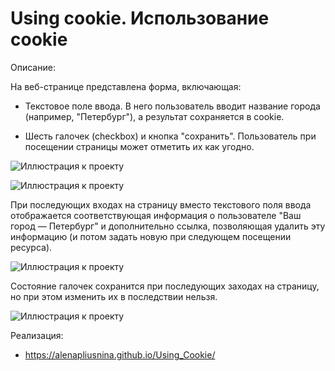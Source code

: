 # Using cookie. Использование cookie

Описание:

На веб-странице представлена форма, включающая:

   - Текстовое поле ввода. В него пользователь вводит название города (например, "Петербург"), а результат сохраняется в cookie.
   
   - Шесть галочек (checkbox) и кнопка "сохранить". Пользователь при посещении страницы может отметить их как угодно. 

![Иллюстрация к проекту](https://github.com/AlenaPliusnina/C3.9_Practice_Cookie/blob/master/screenshots/screen_1.png)

![Иллюстрация к проекту](https://github.com/AlenaPliusnina/C3.9_Practice_Cookie/blob/master/screenshots/screen_2.png)

При последующих входах на страницу вместо текстового поля ввода отображается соответствующая информация о пользователе "Ваш город — Петербург" 
и дополнительно ссылка, позволяющая удалить эту информацию (и потом задать новую при следующем посещении ресурса).

![Иллюстрация к проекту](https://github.com/AlenaPliusnina/C3.9_Practice_Cookie/blob/master/screenshots/screen_3.png)

Состояние галочек сохранится при последующих заходах на страницу, но при этом изменить их в последствии нельзя. 

![Иллюстрация к проекту](https://github.com/AlenaPliusnina/C3.9_Practice_Cookie/blob/master/screenshots/screen_4.png)

Реализация:

   - https://alenapliusnina.github.io/Using_Cookie/
